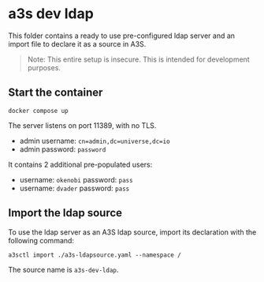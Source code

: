 # a3s dev ldap

This folder contains a ready to use pre-configured ldap server and an import
file to declare it as a source in A3S.

> Note: This entire setup is insecure. This is intended for development
> purposes.

## Start the container

	docker compose up

The server listens on port 11389, with no TLS.

* admin username: `cn=admin,dc=universe,dc=io`
* admin password: `password`

It contains 2 additional pre-populated users:

- username: `okenobi` password: `pass`
- username: `dvader` password: `pass`

## Import the ldap source

To use the ldap server as an A3S ldap source, import its declaration with the
following command:

	a3sctl import ./a3s-ldapsource.yaml --namespace /

The source name is `a3s-dev-ldap`.
